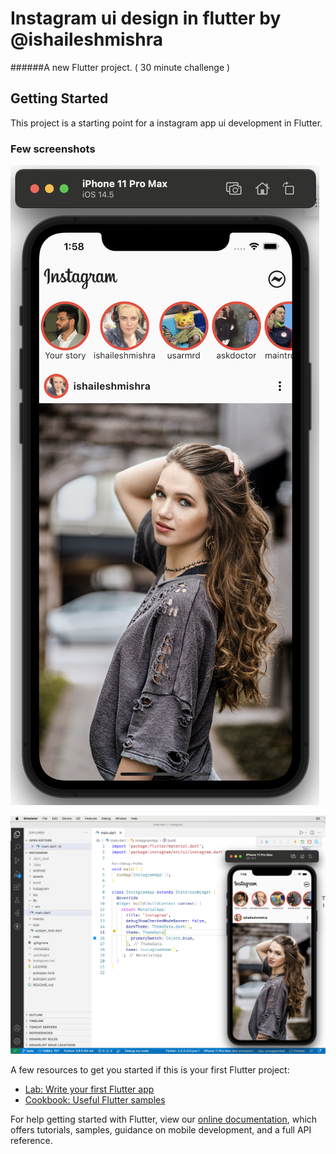 # Instagram ui design in flutter by @ishaileshmishra

######A new Flutter project. ( 30 minute challenge )

## Getting Started

This project is a starting point for a instagram app ui development in Flutter.

### Few screenshots

![image info](assets/readme/image.png)


![image info](assets/readme/image2.png)



A few resources to get you started if this is your first Flutter project:

- [Lab: Write your first Flutter app](https://flutter.dev/docs/get-started/codelab)
- [Cookbook: Useful Flutter samples](https://flutter.dev/docs/cookbook)

For help getting started with Flutter, view our
[online documentation](https://flutter.dev/docs), which offers tutorials,
samples, guidance on mobile development, and a full API reference.




